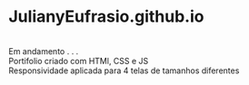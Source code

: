 # JulianyEufrasio.github.io
<br>
Em andamento . . . <br>
Portifolio criado com HTMl, CSS e JS <br>
Responsividade aplicada para 4 telas de tamanhos diferentes  <br>
